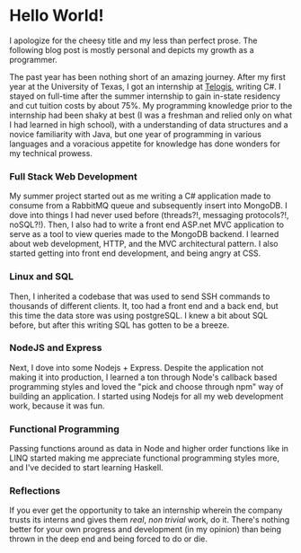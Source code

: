 Hello World!
==================
I apologize for the cheesy title and my less than perfect prose. The following blog post is mostly personal and depicts my growth as a programmer.

The past year has been nothing short of an amazing journey. After my first year at the University of Texas, I got an internship at [Telogis](http://www.telogis.com), writing C#. I stayed on full-time after the summer internship to gain in-state residency and cut tuition costs by about 75%. My programming knowledge prior to the internship had been shaky at best (I was a freshman and relied only on what I had learned in high school), with a understanding of data structures and a novice familiarity with Java, but one year of programming in various languages and a voracious appetite for knowledge has done wonders for my technical prowess.

### Full Stack Web Development

My summer project started out as me writing a C# application made to consume from a RabbitMQ queue and subsequently insert into MongoDB. I dove into things I had never used before (threads?!, messaging protocols?!, noSQL?!). Then, I also had to write a front end ASP.net MVC application to serve as a tool to view queries made to the MongoDB backend. I learned about web development, HTTP, and the MVC architectural pattern. I also started getting into front end development, and being angry at CSS.


### Linux and SQL

Then, I inherited a codebase that was used to send SSH commands to thousands of different clients. It, too had a front end and a back end, but this time the data store was using postgreSQL. I knew a bit about SQL before, but after this writing SQL has gotten to be a breeze.

### NodeJS and Express

Next, I dove into some Nodejs + Express. Despite the application not making it into production, I learned a ton through Node's callback based programming styles and loved the "pick and choose through npm" way of building an application. I started using Nodejs for all my web development work, because it was fun.

### Functional Programming

Passing functions around as data in Node and higher order functions like in LINQ started making me appreciate functional programming styles more, and I've decided to start learning Haskell.

### Reflections

If you ever get the opportunity to take an internship wherein the company trusts its interns and gives them _real_, _non trivial_ work, do it. There's nothing better for your own progress and development (in my opinion) than being thrown in the deep end and being forced to do or die. 